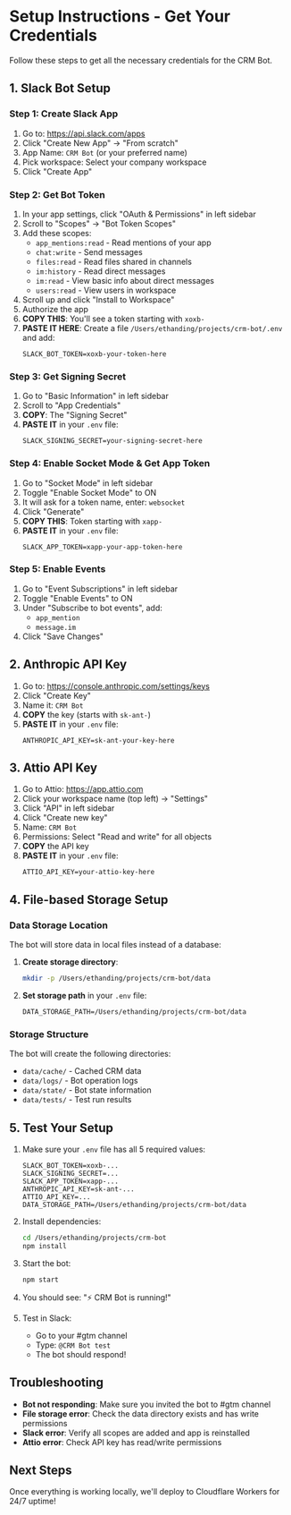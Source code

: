 # Setup Instructions - Get Your Credentials

Follow these steps to get all the necessary credentials for the CRM Bot.

## 1. Slack Bot Setup

### Step 1: Create Slack App
1. Go to: https://api.slack.com/apps
2. Click "Create New App" → "From scratch"
3. App Name: `CRM Bot` (or your preferred name)
4. Pick workspace: Select your company workspace
5. Click "Create App"

### Step 2: Get Bot Token
1. In your app settings, click "OAuth & Permissions" in left sidebar
2. Scroll to "Scopes" → "Bot Token Scopes"
3. Add these scopes:
   - `app_mentions:read` - Read mentions of your app
   - `chat:write` - Send messages
   - `files:read` - Read files shared in channels
   - `im:history` - Read direct messages
   - `im:read` - View basic info about direct messages
   - `users:read` - View users in workspace
4. Scroll up and click "Install to Workspace"
5. Authorize the app
6. **COPY THIS**: You'll see a token starting with `xoxb-`
7. **PASTE IT HERE**: Create a file `/Users/ethanding/projects/crm-bot/.env` and add:
   ```
   SLACK_BOT_TOKEN=xoxb-your-token-here
   ```

### Step 3: Get Signing Secret
1. Go to "Basic Information" in left sidebar
2. Scroll to "App Credentials"
3. **COPY**: The "Signing Secret"
4. **PASTE IT** in your `.env` file:
   ```
   SLACK_SIGNING_SECRET=your-signing-secret-here
   ```

### Step 4: Enable Socket Mode & Get App Token
1. Go to "Socket Mode" in left sidebar
2. Toggle "Enable Socket Mode" to ON
3. It will ask for a token name, enter: `websocket`
4. Click "Generate"
5. **COPY THIS**: Token starting with `xapp-`
6. **PASTE IT** in your `.env` file:
   ```
   SLACK_APP_TOKEN=xapp-your-app-token-here
   ```

### Step 5: Enable Events
1. Go to "Event Subscriptions" in left sidebar
2. Toggle "Enable Events" to ON
3. Under "Subscribe to bot events", add:
   - `app_mention`
   - `message.im`
4. Click "Save Changes"

## 2. Anthropic API Key

1. Go to: https://console.anthropic.com/settings/keys
2. Click "Create Key"
3. Name it: `CRM Bot`
4. **COPY** the key (starts with `sk-ant-`)
5. **PASTE IT** in your `.env` file:
   ```
   ANTHROPIC_API_KEY=sk-ant-your-key-here
   ```

## 3. Attio API Key

1. Go to Attio: https://app.attio.com
2. Click your workspace name (top left) → "Settings"
3. Click "API" in left sidebar
4. Click "Create new key"
5. Name: `CRM Bot`
6. Permissions: Select "Read and write" for all objects
7. **COPY** the API key
8. **PASTE IT** in your `.env` file:
   ```
   ATTIO_API_KEY=your-attio-key-here
   ```

## 4. File-based Storage Setup

### Data Storage Location
The bot will store data in local files instead of a database:

1. **Create storage directory**:
   ```bash
   mkdir -p /Users/ethanding/projects/crm-bot/data
   ```

2. **Set storage path** in your `.env` file:
   ```
   DATA_STORAGE_PATH=/Users/ethanding/projects/crm-bot/data
   ```

### Storage Structure
The bot will create the following directories:
- `data/cache/` - Cached CRM data
- `data/logs/` - Bot operation logs
- `data/state/` - Bot state information
- `data/tests/` - Test run results

## 5. Test Your Setup

1. Make sure your `.env` file has all 5 required values:
   ```
   SLACK_BOT_TOKEN=xoxb-...
   SLACK_SIGNING_SECRET=...
   SLACK_APP_TOKEN=xapp-...
   ANTHROPIC_API_KEY=sk-ant-...
   ATTIO_API_KEY=...
   DATA_STORAGE_PATH=/Users/ethanding/projects/crm-bot/data
   ```

2. Install dependencies:
   ```bash
   cd /Users/ethanding/projects/crm-bot
   npm install
   ```

3. Start the bot:
   ```bash
   npm start
   ```

4. You should see: "⚡️ CRM Bot is running!"

5. Test in Slack:
   - Go to your #gtm channel
   - Type: `@CRM Bot test`
   - The bot should respond!

## Troubleshooting

- **Bot not responding**: Make sure you invited the bot to #gtm channel
- **File storage error**: Check the data directory exists and has write permissions
- **Slack error**: Verify all scopes are added and app is reinstalled
- **Attio error**: Check API key has read/write permissions

## Next Steps

Once everything is working locally, we'll deploy to Cloudflare Workers for 24/7 uptime!